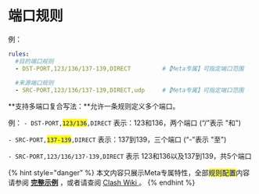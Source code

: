 # 端口规则

例：

```yaml
rules:
  #目的端口规则
  - DST-PORT,123/136/137-139,DIRECT         #【Meta专属】可指定端口范围
  
  #来源端口规则
  - SRC-PORT,123/136/137-139,DIRECT,udp     #【Meta专属】可指定端口范围
```

**支持多端口复合写法：**允许一条规则定义多个端口。

&#x20;例： `- DST-PORT,`<mark style="color:blue;">`123/136`</mark>`,DIRECT`      表示：123和136，两个端口  (“/”表示 "和")

&#x20;        `- SRC-PORT,`<mark style="color:blue;">`137-139`</mark>`,DIRECT`    表示：137到139，三个端口  (“-”表示 "至")

&#x20;        `- SRC-PORT,123/136/137-139,DIRECT`    表示 123和136以及137到139，共5个端口



{% hint style="danger" %}
本文内容只展示Meta专属特性，全部<mark style="color:blue;">规则配置</mark>内容请参阅 [**完整示例**](broken-reference) ，或者请查阅 [Clash Wiki ](https://lancellc.gitbook.io/clash/clash-config-file/rules)。
{% endhint %}
